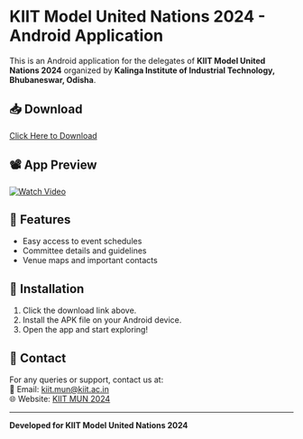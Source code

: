 # KIIT Model United Nations 2024 - Android Application

This is an Android application for the delegates of **KIIT Model United Nations 2024** organized by **Kalinga Institute of Industrial Technology, Bhubaneswar, Odisha**.

## 📥 Download
[Click Here to Download](https://drive.google.com/file/d/1_RumeW6Dwlu_qePRHV_nKeY2EoOt7Xb7/view?usp=drive_link)  

## 📽 App Preview

[![Watch Video](https://drive.google.com/file/d/1-gIxLlBQ1yKK2a0DcPa96po3iAf932bm/view?usp=drive_link?text=Click+to+Watch+Preview)](https://drive.google.com/file/d/1ZP2QpyxwFPaf8FGEi68kBNDbXXx8kpUM/preview)

## 📌 Features
- Easy access to event schedules
- Committee details and guidelines
- Venue maps and important contacts

## 📲 Installation
1. Click the download link above.
2. Install the APK file on your Android device.
3. Open the app and start exploring!

## 🔗 Contact
For any queries or support, contact us at:  
📧 Email: kiit.mun@kiit.ac.in  
🌐 Website: [KIIT MUN 2024](https://www.kiitmun.org)

---
**Developed for KIIT Model United Nations 2024**

